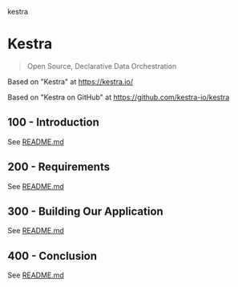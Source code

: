 kestra
# Kestra

> Open Source, Declarative Data Orchestration

Based on "Kestra" at https://kestra.io/

Based on "Kestra on GitHub" at https://github.com/kestra-io/kestra

## 100 - Introduction

See [README.md](./100/README.md)

## 200 - Requirements

See [README.md](./200/README.md)

## 300 - Building Our Application

See [README.md](./300/README.md)

## 400 - Conclusion

See [README.md](./400/README.md)
